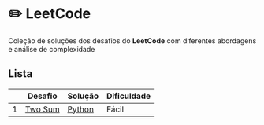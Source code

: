 # ✏️ LeetCode 

Coleção de soluções dos desafios do **LeetCode** com diferentes abordagens e análise de complexidade

## Lista 

|   | Desafio | Solução | Dificuldade |
|---| ----- | -------- | ---------- |
|1|[Two Sum](https://leetcode.com/problems/two-sum/) | [Python](./array_e_hash/TwoSum.ipynb) |Fácil|